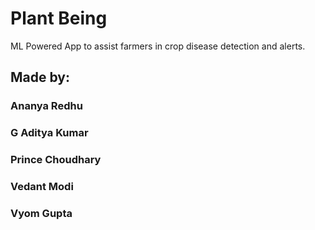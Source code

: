 # Plant Being

ML Powered App to assist farmers in crop disease detection and alerts.


## Made by: 
### Ananya Redhu
### G Aditya Kumar
### Prince Choudhary
### Vedant Modi
### Vyom Gupta

